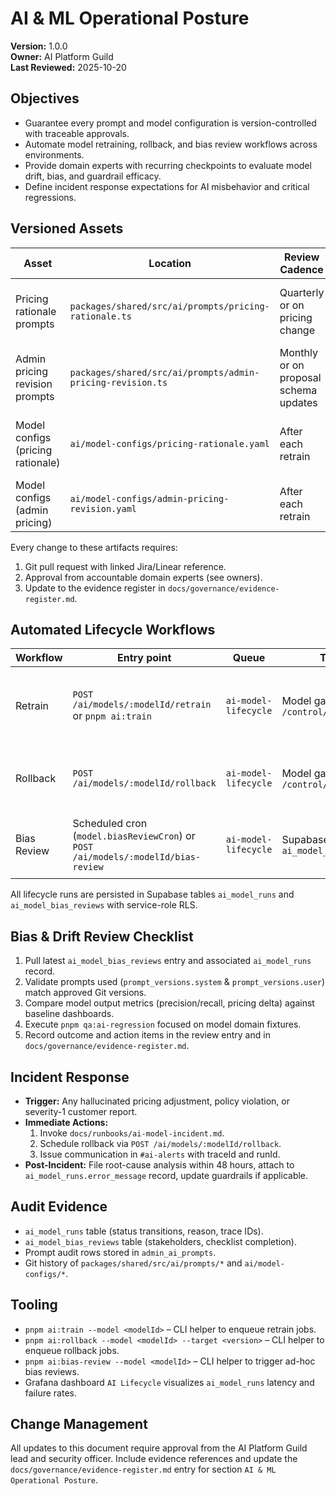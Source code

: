 # AI & ML Operational Posture

**Version:** 1.0.0  
**Owner:** AI Platform Guild  
**Last Reviewed:** 2025-10-20

## Objectives

- Guarantee every prompt and model configuration is version-controlled with traceable approvals.  
- Automate model retraining, rollback, and bias review workflows across environments.  
- Provide domain experts with recurring checkpoints to evaluate model drift, bias, and guardrail efficacy.  
- Define incident response expectations for AI misbehavior and critical regressions.

## Versioned Assets

| Asset | Location | Review Cadence | Owners |
|-------|----------|----------------|--------|
| Pricing rationale prompts | `packages/shared/src/ai/prompts/pricing-rationale.ts` | Quarterly or on pricing change | Pricing Platform + Finance Ops |
| Admin pricing revision prompts | `packages/shared/src/ai/prompts/admin-pricing-revision.ts` | Monthly or on proposal schema updates | Pricing Platform + RevOps |
| Model configs (pricing rationale) | `ai/model-configs/pricing-rationale.yaml` | After each retrain | AI Platform + Finance Ops |
| Model configs (admin pricing) | `ai/model-configs/admin-pricing-revision.yaml` | After each retrain | AI Platform + RevOps |

Every change to these artifacts requires:

1. Git pull request with linked Jira/Linear reference.  
2. Approval from accountable domain experts (see owners).  
3. Update to the evidence register in `docs/governance/evidence-register.md`.

## Automated Lifecycle Workflows

| Workflow | Entry point | Queue | Target | Notes |
|----------|-------------|-------|--------|-------|
| Retrain | `POST /ai/models/:modelId/retrain` or `pnpm ai:train` | `ai-model-lifecycle` | Model gateway `/control/retrain` | Requires dataset parity and prompt version alignment. |
| Rollback | `POST /ai/models/:modelId/rollback` | `ai-model-lifecycle` | Model gateway `/control/rollback` | Target version must exist in artifact bucket. |
| Bias Review | Scheduled cron (`model.biasReviewCron`) or `POST /ai/models/:modelId/bias-review` | `ai-model-lifecycle` | Supabase `ai_model_bias_reviews` | Creates review ticket for domain experts. |

All lifecycle runs are persisted in Supabase tables `ai_model_runs` and `ai_model_bias_reviews` with service-role RLS.

## Bias & Drift Review Checklist

1. Pull latest `ai_model_bias_reviews` entry and associated `ai_model_runs` record.  
2. Validate prompts used (`prompt_versions.system` & `prompt_versions.user`) match approved Git versions.  
3. Compare model output metrics (precision/recall, pricing delta) against baseline dashboards.  
4. Execute `pnpm qa:ai-regression` focused on model domain fixtures.  
5. Record outcome and action items in the review entry and in `docs/governance/evidence-register.md`.

## Incident Response

- **Trigger:** Any hallucinated pricing adjustment, policy violation, or severity-1 customer report.  
- **Immediate Actions:**
  1. Invoke `docs/runbooks/ai-model-incident.md`.  
  2. Schedule rollback via `POST /ai/models/:modelId/rollback`.  
  3. Issue communication in `#ai-alerts` with traceId and runId.  
- **Post-Incident:** File root-cause analysis within 48 hours, attach to `ai_model_runs.error_message` record, update guardrails if applicable.

## Audit Evidence

- `ai_model_runs` table (status transitions, reason, trace IDs).  
- `ai_model_bias_reviews` table (stakeholders, checklist completion).  
- Prompt audit rows stored in `admin_ai_prompts`.  
- Git history of `packages/shared/src/ai/prompts/*` and `ai/model-configs/*`.

## Tooling

- `pnpm ai:train --model <modelId>` – CLI helper to enqueue retrain jobs.  
- `pnpm ai:rollback --model <modelId> --target <version>` – CLI helper to enqueue rollback jobs.  
- `pnpm ai:bias-review --model <modelId>` – CLI helper to trigger ad-hoc bias reviews.  
- Grafana dashboard `AI Lifecycle` visualizes `ai_model_runs` latency and failure rates.

## Change Management

All updates to this document require approval from the AI Platform Guild lead and security officer. Include evidence references and update the `docs/governance/evidence-register.md` entry for section `AI & ML Operational Posture`.
